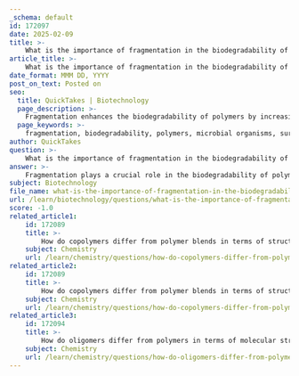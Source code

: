 ```yaml
---
_schema: default
id: 172097
date: 2025-02-09
title: >-
    What is the importance of fragmentation in the biodegradability of polymers?
article_title: >-
    What is the importance of fragmentation in the biodegradability of polymers?
date_format: MMM DD, YYYY
post_on_text: Posted on
seo:
  title: QuickTakes | Biotechnology
  page_description: >-
    Fragmentation enhances the biodegradability of polymers by increasing surface area for microbial access, facilitating assimilation by microorganisms, and reducing environmental pollution through effective breakdown of polymer materials.
  page_keywords: >-
    fragmentation, biodegradability, polymers, microbial organisms, surface area, microbial assimilation, environmental impact, ASTM 6400, polymer waste, eco-friendly
author: QuickTakes
question: >-
    What is the importance of fragmentation in the biodegradability of polymers?
answer: >-
    Fragmentation plays a crucial role in the biodegradability of polymers. It refers to the initial breakdown of larger polymer structures into smaller, microscopic fragments. This process is significant for several reasons:\n\n1. **Increased Surface Area**: Fragmentation increases the surface area of the polymer material, making it more accessible to microbial organisms. Microbes require a certain surface area to effectively colonize and metabolize the material. Smaller fragments provide more surface area for microbial action.\n\n2. **Microbial Assimilation**: Once the polymer has fragmented, the resulting smaller pieces can be more easily assimilated by microorganisms. These microbes can then utilize the fragments as a source of food, leading to the conversion of the polymer into simpler compounds, primarily carbon dioxide and water, through the process of biodegradation.\n\n3. **Facilitating Biodegradation**: The fragmentation process is often a prerequisite for biodegradation. Without fragmentation, larger polymer pieces may persist in the environment for extended periods, contributing to pollution. The ASTM 6400 certification standard, for instance, requires that 90% of the carbon in biodegradable materials be converted to CO2 within six months, highlighting the importance of effective fragmentation in achieving this goal.\n\n4. **Environmental Impact**: Effective fragmentation and subsequent biodegradation reduce the environmental impact of polymer waste. By breaking down into smaller, manageable pieces, polymers can be integrated into natural ecosystems more efficiently, minimizing their harmful effects.\n\nIn summary, fragmentation is a vital step in the biodegradation process of polymers, as it enhances microbial access and assimilation, ultimately leading to the breakdown of polymer materials into environmentally benign substances.
subject: Biotechnology
file_name: what-is-the-importance-of-fragmentation-in-the-biodegradability-of-polymers.md
url: /learn/biotechnology/questions/what-is-the-importance-of-fragmentation-in-the-biodegradability-of-polymers
score: -1.0
related_article1:
    id: 172089
    title: >-
        How do copolymers differ from polymer blends in terms of structure and properties?
    subject: Chemistry
    url: /learn/chemistry/questions/how-do-copolymers-differ-from-polymer-blends-in-terms-of-structure-and-properties
related_article2:
    id: 172089
    title: >-
        How do copolymers differ from polymer blends in terms of structure and properties?
    subject: Chemistry
    url: /learn/chemistry/questions/how-do-copolymers-differ-from-polymer-blends-in-terms-of-structure-and-properties
related_article3:
    id: 172094
    title: >-
        How do oligomers differ from polymers in terms of molecular structure and properties?
    subject: Chemistry
    url: /learn/chemistry/questions/how-do-oligomers-differ-from-polymers-in-terms-of-molecular-structure-and-properties
---
```


&nbsp;